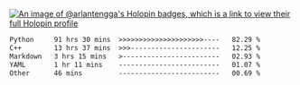 [![An image of @arlantengga's Holopin badges, which is a link to view their full Holopin profile](https://holopin.me/arlantengga)](https://holopin.io/@arlantengga)
<!--START_SECTION:waka-->

```txt
Python     91 hrs 30 mins  >>>>>>>>>>>>>>>>>>>>>----   82.29 %
C++        13 hrs 37 mins  >>>----------------------   12.25 %
Markdown   3 hrs 15 mins   >------------------------   02.93 %
YAML       1 hr 11 mins    -------------------------   01.07 %
Other      46 mins         -------------------------   00.69 %
```

<!--END_SECTION:waka-->


